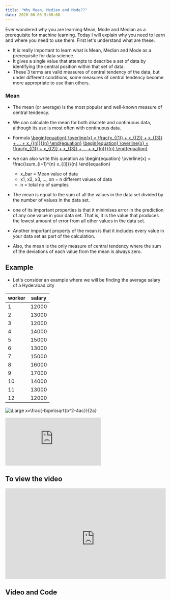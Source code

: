 ```yaml
---
title: "Why Mean, Median and Mode??"
date: 2020-06-03 5:00:00
---
```


Ever wondered why you are learning Mean, Mode and Median as a prerequisite for machine learning. Today I will explain why you need to learn and where you need to use them. First let's understand what are these.

- It is really important to learn what is Mean, Median and Mode as a prerequisite for data science.
- It gives a single value that attempts to describe a set of data by identifying the central position within that set of data.
- These 3 terms are valid measures of central tendency of the data, but under different conditions, some measures of central tendency become more appropriate to use than others.


### Mean

- The mean (or average) is the most popular and well-known measure of central tendency.
- We can calculate the mean for both discrete and continuous data, although its use is most often with continuous data.
- Formula
[\begin{equation} \overline{x} = \frac{x_{(1)} + x_{(2)} + x_{(3)} + ... + x_{(n)}}{n} \end{equation}](https://latex.codecogs.com/svg.latex?x%3D%5Cfrac%7B-b%5Cpm%5Csqrt%7Bb%5E2-4ac%7D%7D%7B2a%7D)
[\begin{equation} \overline{x} = \frac{x_{(1)} + x_{(2)} + x_{(3)} + ... + x_{(n)}}{n} \end{equation}](https://latex.codecogs.com/svg.latex?x%3D%5Cfrac%7B-b%5Cpm%5Csqrt%7Bb%5E2-4ac%7D%7D%7B2a%7D)

- we can also write this queation as
\begin{equation} \overline{x} = \frac{\sum_{i=1}^{n} x_{(i)}}{n} \end{equation}
    - x_bar = Mean value of data
    - x1, x2, x3, ..., xn = n different values of data
    - n = total no of samples
- The mean is equal to the sum of all the values in the data set divided by the number of values in the data set.
- one of its important properties is that it minimises error in the prediction of any one value in your data set. That is, it is the value that produces the lowest amount of error from all other values in the data set.
- Another important property of the mean is that it includes every value in your data set as part of the calculation.
- Also, the mean is the only measure of central tendency where the sum of the deviations of each value from the mean is always zero.

## Example
- Let's consider an example where we will be finding the average salary of a Hyderabad city

| worker | salary |
|--------|--------|
|   1    |   12000|
|   2    |   13000|
|   3    |   12000|
|   4    |   14000|
|   5    |   15000|
|   6    |   13000|
|   7    |   15000|
|   8    |   16000|
|   9    |   17000|
|  10    |   14000|
|  11    |   13000|
|  12    |   12000|

<img src="https://latex.codecogs.com/svg.latex?\Large&space;x=\frac{-b\pm\sqrt{b^2-4ac}}{2a}" title="\Large x=\frac{-b\pm\sqrt{b^2-4ac}}{2a}" />

![\Large x=\frac{-b\pm\sqrt{b^2-4ac}}{2a}](https://latex.codecogs.com/svg.latex?x%3D%5Cfrac%7B-b%5Cpm%5Csqrt%7Bb%5E2-4ac%7D%7D%7B2a%7D)



## To view the video

<div style="position: relative; padding-bottom: 56.25%; height: 0; overflow: hidden;">
  <iframe width="560" height="315" src="https://www.youtube.com/embed/RublDm4J1vY" frameborder="0" allow="accelerometer; autoplay; encrypted-media; gyroscope; picture-in-picture" allowfullscreen></iframe>
</div>

## Video and Code

<a href="https://www.youtube.com/watch?v=RublDm4J1vY"  class="btn btn-info" role="button" target="_blank"> <i class="fa fa-youtube fa-2x" aria-hidden="true"></i></a> <a href="https://github.com/udaykiranreddykondreddy/Code-for-learn-machinelearning/tree/master/hyperparameter_tuning"  class="btn btn-info" role="button" target="_blank"> <i class="fa fa-github fa-2x" aria-hidden="true"></i></a>
